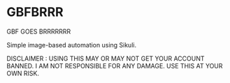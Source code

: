 # GBFBRRR
GBF GOES BRRRRRRR

Simple image-based automation using Sikuli.

DISCLAIMER : USING THIS MAY OR MAY NOT GET YOUR ACCOUNT BANNED.
I AM NOT RESPONSIBLE FOR ANY DAMAGE.
USE THIS AT YOUR OWN RISK.
